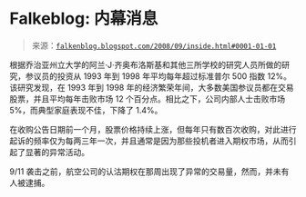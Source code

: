 <!--yml

category: 未分类

日期：2024 年 5 月 12 日 22:58:37

-->

# Falkeblog: 内幕消息

> 来源：[`falkenblog.blogspot.com/2008/09/inside.html#0001-01-01`](http://falkenblog.blogspot.com/2008/09/inside.html#0001-01-01)

根据乔治亚州立大学的阿兰·J·齐奥布洛斯基和其他三所学校的研究人员所做的研究，参议员的投资从 1993 年到 1998 年平均每年超过标准普尔 500 指数 12%。该研究发现，在 1993 年到 1998 年的经济繁荣年间，大多数美国参议员都在交易股票，并且平均每年击败市场 12 个百分点。相比之下，公司内部人士击败市场 5%，而典型家庭表现不佳，下降了 1.4%。

在收购公告日期前一个月，股票价格持续上涨，但每年只有数百次收购，对此进行起诉的频率仅为每两三年一次，并且通常是因为那些投机者进入期权市场，从而引起了显著的异常活动。

9/11 袭击之前，航空公司的认沽期权在那周出现了异常的交易量，然而，并未有人被逮捕。
